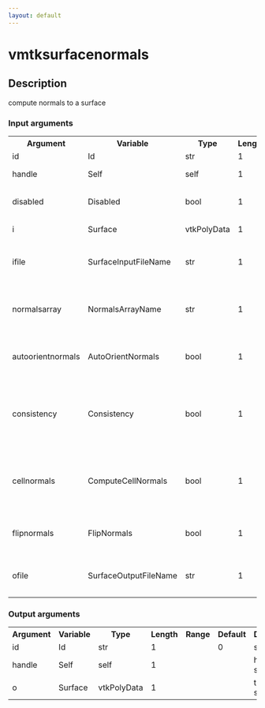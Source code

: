```yaml
---
layout: default
---
```

<h1>vmtksurfacenormals</h1>
<h2>Description</h2>
compute normals to a surface
<h3>Input arguments</h3>
<table class="vmtkscripts">
<tr>
<th>Argument</th><th>Variable</th><th>Type</th><th>Length</th><th>Range</th><th>Default</th><th>Description</th>
</tr>
<tr><td>id</td><td>Id</td><td>str</td><td>1</td><td></td><td>0</td><td>script id</td>
</tr>
<tr><td>handle</td><td>Self</td><td>self</td><td>1</td><td></td><td></td><td>handle to self</td>
</tr>
<tr><td>disabled</td><td>Disabled</td><td>bool</td><td>1</td><td></td><td>0</td><td>disable execution and piping</td>
</tr>
<tr><td>i</td><td>Surface</td><td>vtkPolyData</td><td>1</td><td></td><td></td><td>the input surface</td>
</tr>
<tr><td>ifile</td><td>SurfaceInputFileName</td><td>str</td><td>1</td><td></td><td></td><td>filename for the default Surface reader</td>
</tr>
<tr><td>normalsarray</td><td>NormalsArrayName</td><td>str</td><td>1</td><td></td><td>Normals</td><td>name of the array where normals have to be stored</td>
</tr>
<tr><td>autoorientnormals</td><td>AutoOrientNormals</td><td>bool</td><td>1</td><td></td><td>1</td><td>try to auto orient normals outwards</td>
</tr>
<tr><td>consistency</td><td>Consistency</td><td>bool</td><td>1</td><td></td><td>1</td><td>try to orient normals so that neighboring points have similar orientations</td>
</tr>
<tr><td>cellnormals</td><td>ComputeCellNormals</td><td>bool</td><td>1</td><td></td><td>0</td><td>compute cell normals instead of point normals</td>
</tr>
<tr><td>flipnormals</td><td>FlipNormals</td><td>bool</td><td>1</td><td></td><td>0</td><td>flip normals after computing them</td>
</tr>
<tr><td>ofile</td><td>SurfaceOutputFileName</td><td>str</td><td>1</td><td></td><td></td><td>filename for the default Surface writer</td>
</tr>
</table><h3>Output arguments</h3>
<table class="vmtkscripts">
<tr>
<th>Argument</th><th>Variable</th><th>Type</th><th>Length</th><th>Range</th><th>Default</th><th>Description</th>
</tr>
<tr><td>id</td><td>Id</td><td>str</td><td>1</td><td></td><td>0</td><td>script id</td>
</tr>
<tr><td>handle</td><td>Self</td><td>self</td><td>1</td><td></td><td></td><td>handle to self</td>
</tr>
<tr><td>o</td><td>Surface</td><td>vtkPolyData</td><td>1</td><td></td><td></td><td>the output surface</td>
</tr>
</table>
